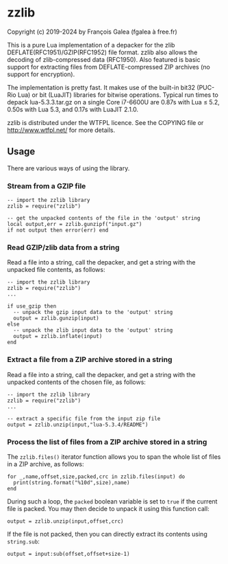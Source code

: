 # zzlib

Copyright (c) 2019-2024 by François Galea (fgalea à free.fr)

This is a pure Lua implementation of a depacker for the zlib DEFLATE(RFC1951)/GZIP(RFC1952) file format.
zzlib also allows the decoding of zlib-compressed data (RFC1950).
Also featured is basic support for extracting files from DEFLATE-compressed ZIP archives
(no support for encryption).

The implementation is pretty fast. It makes use of the built-in bit32 (PUC-Rio
Lua) or bit (LuaJIT) libraries for bitwise operations. Typical run times to
depack lua-5.3.3.tar.gz on a single Core i7-6600U are 0.87s with Lua ≤ 5.2,
0.50s with Lua 5.3, and 0.17s with LuaJIT 2.1.0.

zzlib is distributed under the WTFPL licence. See the COPYING file
or http://www.wtfpl.net/ for more details.

## Usage

There are various ways of using the library.

### Stream from a GZIP file

```
-- import the zzlib library
zzlib = require("zzlib")

-- get the unpacked contents of the file in the 'output' string
local output,err = zzlib.gunzipf("input.gz")
if not output then error(err) end
```

### Read GZIP/zlib data from a string

Read a file into a string, call the depacker, and get a string with the unpacked file contents, as follows:

```
-- import the zzlib library
zzlib = require("zzlib")
...

if use_gzip then
  -- unpack the gzip input data to the 'output' string
  output = zzlib.gunzip(input)
else
  -- unpack the zlib input data to the 'output' string
  output = zzlib.inflate(input)
end
```

### Extract a file from a ZIP archive stored in a string

Read a file into a string, call the depacker, and get a string with the unpacked contents of the chosen file, as follows:

```
-- import the zzlib library
zzlib = require("zzlib")
...

-- extract a specific file from the input zip file
output = zzlib.unzip(input,"lua-5.3.4/README")
```

### Process the list of files from a ZIP archive stored in a string

The `zzlib.files()` iterator function allows you to span the whole list of files in a ZIP archive, as follows:

```
for _,name,offset,size,packed,crc in zzlib.files(input) do
  print(string.format("%10d",size),name)
end
```

During such a loop, the `packed` boolean variable is set to `true` if the current file is packed. You may then decide to unpack it using this function call:

```
output = zzlib.unzip(input,offset,crc)
```

If the file is not packed, then you can directly extract its contents using `string.sub`:

```
output = input:sub(offset,offset+size-1)
```
